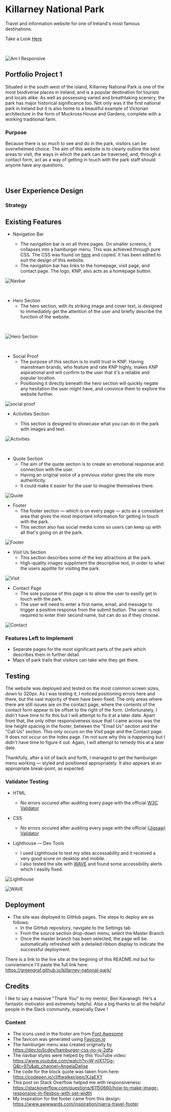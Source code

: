 # Killarney National Park

Travel and information website for one of Ireland's most famous destinations.

Take a Look [Here](https://greengraf.github.io/killarney-national-park/)

<br>

![Am I Responsive](assets/screenshots/Screen-Responsivness.JPG)

## Portfolio Project 1

Situated in the south west of the island, Killarney National Park is one of the most biodiverse places in Ireland, and is a popular destination for tourists and locals alike. As well as possessing varied and breathtaking scenery, the park has major historical significance too. Not only was it the first national park in Ireland but it is also home to a beautiful example of Victorian architecture in the form of Muckross House and Gardens, complete with a working traditional farm. 

### Purpose

Because there is so much to see and do in the park, visitors can be overwhelmed choice. The aim of this website is to clearly outline the best areas to visit, the ways in which the park can be traversed, and, through a contact form, act as a way of getting in touch with the park staff should anyone have any questions.

<br> 

## User Experience Design

### Strategy 

## Existing Features

* Navigation Bar

    * The navigation bar is on all three pages. On smaller screens, it collapses into a hamburger menu. This was achieved through pure CSS. The CSS was found on [here](https://dev.to/ljcdev/hamburger-css-no-js-2dfa) and copied. It has been edited to suit the design of this website.
    * The navigation bar has links to the homepage, visit page, and contact page. The logo, KNP, also acts as a homepage button.

![Navbar](assets/screenshots/Main-navbar.JPG)

<br>

* Hero Section
    * The hero section, with its striking image and cover text, is designed to immediately get the attention of the user and briefly describe the function of the website.

<br>

![Hero Section](assets/screenshots/hero-section.JPG)

<br>

* Social Proof
    * The purpose of this section is to instill trust in KNP. Having mainstream brands, who feature and rate KNP highly, makes KNP aspirational and will confirm to the user that it's a reliable and popular location. 
    * Positioning it directly beneath the hero section will quickly negate any hesitation the user might have, and convince them to explore the website further.

![social proof](assets/screenshots/social-proof.JPG)

* Activities Section

    * This section is designed to showcase what you can do in the park with images and text. 

![Activities](assets/screenshots/activities-cards.JPG)   

<br>

* Quote Section
    * The aim of the quote section is to create an emotional response and connection with the user.
    * Having an original voice of a previous visitor gives the site more authenticity.
    * It could make it easier for the user to imagine themselves there.

![Quote](assets/screenshots/social-proof-card.JPG)  

* Footer 
    * The footer section — which is on every page — acts as a consistant area that gives the most important information for getting in touch with the park.
    * This section also has social media icons so users can keep up with all that's going on at the park.

![Footer](assets/screenshots/footer.JPG) 

* Visit Us Section
    * This section describes some of the key attractions at the park.
    * High-quality images suppliment the descriptive text, in order to whet the users appitite for visiting the park. 

![Visit](assets/screenshots/visit-cards.JPG) 

* Contact Page
    * The sole purpose of this page is to allow the user to easilly get in touch with the park.
    * The user will need to enter a first name, email, and message to trigger a positive response from the submit button. The user is not required to enter their second name, but can do so if they choose.

![Contact](assets/screenshots/contact-page.JPG)

### Features Left to Implement 
* Seperate pages for the most significant parts of the park which describes them in further detail.
* Maps of park trails that visitors can take whe they get there. 

## Testing

The website was deployed and tested on the most common screen sizes, down to 320px. As I was testing it, I noticed positioning errors here and there, but the vast majority of them have been fixed. The only areas where there are still issues are on the contact page, where the contents of the contact form appear to be offset to the right of the form. Unfortunately, I didn't have time to fix this but I will attempt to fix it at a later date. Apart from that, the only other responsiveness issue that I came across was the line height spacing in the footer, between the "Email Us" section and the "Call Us" section. This only occurs on the Visit page and the Contact page. It does not occur on the Index page. I'm not sure why this is happening but I didn't have time to figure it out. Again, I will attempt to remedy this at a later date.

Thankfully, after a lot of back and forth, I managed to get the hamburger menu working — styled and positioned appropriately. It also appears at an appropriate break-point, as expected.

### Validator Testing

* HTML
    * No errors occured after auditing every page with the official [W3C Validator](https://validator.w3.org/nu/?doc=https%3A%2F%2Fgreengraf.github.io%2Fkillarney-national-park%2Findex.html)
* CSS
    * No errors occured after auditing every page with the official [(Jigsaw) Validator](https://jigsaw.w3.org/css-validator/validator?uri=https%3A%2F%2Fgreengraf.github.io%2Fkillarney-national-park%2Findex.html&profile=css3svg&usermedium=all&warning=1&vextwarning=&lang=en)

* Lighthouse — Dev Tools
    * I used Lighthouse to test my sites accessability and it received a very good score on desktop and mobile.
    * I also tested the site with [WAVE](https://wave.webaim.org/) and found some accessibility alerts which I easilly fixed.

![Lighthouse](assets/screenshots/lighthouse.JPG) 

![WAVE](assets/screenshots/wave.JPG)   

## Deployment

* The site was deployed to GitHub pages. The steps to deploy are as follows:
    * In the GitHub repository, navigate to the Settings tab
    * From the source section drop-down menu, select the Master Branch
    * Once the master branch has been selected, the page will be automatically refreshed with a detailed ribbon display to indicate the successful deployment.

There is a link to the live site at the begining of this README.md but for convienience I'll paste the full link here: https://greengraf.github.io/killarney-national-park/

## Credits

I like to say a massive "Thank You" to my mentor, Ben Kavanagh. He's a fantastic motivator and extremely helpful. Also a big thanks to all the helpful people in the Slack community, especially Dave !

### Content

* The icons used in the footer are from [Font Awesome](https://fontawesome.com/)
* The favicon was generated using [Favicon.io](https://favicon.io/favicon-generator/)
* The hamburger menu was created originally by https://dev.to/ljcdev/hamburger-css-no-js-2dfa
* The navbar styles were helped by this YouTube video: https://www.youtube.com/watch?v=W-nIX17Gg-Q&t=97s&ab_channel=AngelaDelise
* The code for the block quote was taken from here: https://codepen.io/cliftwalker/pen/XJaEXY
* This post on Stack Overflow helped me with responsiveness: https://stackoverflow.com/questions/61150660/how-to-make-image-responsive-in-flexbox-with-set-width
* My inspiration for the footer came from this design: https://www.awwwards.com/inspiration/niarra-travel-footer



